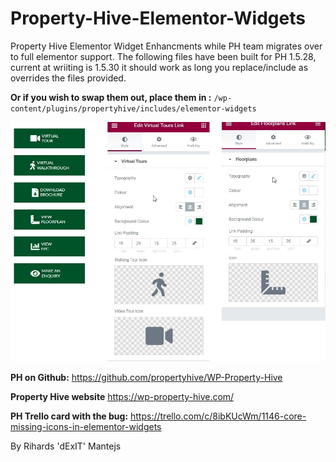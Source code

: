 # Property-Hive-Elementor-Widgets

Property Hive Elementor Widget Enhancments while PH team migrates over to full elementor support.
The following files have been built for PH 1.5.28, current at wriiting is 1.5.30 it should work as long you replace/include as overrides the files provided.

**Or if you wish to swap them out, place them in :** `/wp-content/plugins/propertyhive/includes/elementor-widgets`

 ![All Modules](/allPHmoduleShow.jpg)


**PH on Github:**
https://github.com/propertyhive/WP-Property-Hive

**Property Hive website**
https://wp-property-hive.com/

**PH Trello card with the bug:**
https://trello.com/c/8ibKUcWm/1146-core-missing-icons-in-elementor-widgets

By Rihards 'dExIT' Mantejs 
